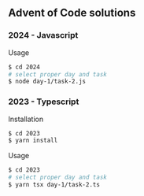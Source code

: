## Advent of Code solutions

### 2024 - Javascript

Usage
```bash
$ cd 2024
# select proper day and task
$ node day-1/task-2.js
```

### 2023 - Typescript

Installation
```bash
$ cd 2023
$ yarn install
```

Usage
```bash
$ cd 2023
# select proper day and task
$ yarn tsx day-1/task-2.ts
```
